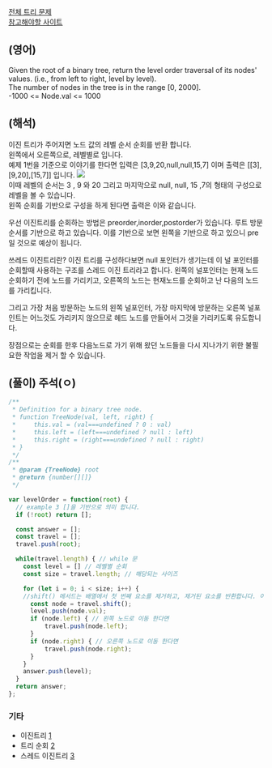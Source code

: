 <a href="https://leetcode.com/tag/tree/">전체 트리 문제 </a>  
<a href="https://leetcode.com/problems/binary-tree-level-order-traversal/description/">참고해야할 사이트</a>   

## (영어)
Given the root of a binary tree, return the level order traversal of its nodes' values. (i.e., from left to right, level by level).  
The number of nodes in the tree is in the range [0, 2000].  
-1000 <= Node.val <= 1000   


## (해석)
이진 트리가 주어지면 노드 값의 레벨 순서 순회를 반환 합니다.  
왼쪽에서 오른쪽으로, 레벨별로 입니다.  
예제 1번을 기준으로 이야기를 한다면 입력은 [3,9,20,null,null,15,7] 이며 출력은 [[3],[9,20],[15,7]] 입니다. 
<a href='https://ifh.cc/v-QMGJ3i' target='_blank'><img src='https://ifh.cc/g/QMGJ3i.png' border='0'></a>  
이때 레벨의 순서는 3 , 9 와 20 그리고 마지막으로 null, null, 15 ,7의 형태의 구성으로 레벨을 볼 수 있습니다.  
왼쪽 순회를 기반으로 구성을 하게 된다면 출력은 이와 같습니다. 

우선 이진트리를 순회하는 방법은 preorder,inorder,postorder가 있습니다.
루트 방문 순서를 기반으로 하고 있습니다. 이를 기반으로 보면 왼쪽을 기반으로 하고 있으니 pre일 것으로 예상이 됩니다.

쓰레드 이진트리란?
이진 트리를 구성하다보면 null 포인터가 생기는데 이 널 포인터를 순회할때 사용하는 구조를 스레드 이진 트리라고 합니다. 왼쪽의 널포인터는 현재 노드 순회하기 전에 노드를 가리키고, 오른쪽의 노드는 현재노드를 순회하고 난 다음의 노드를 가리킵니다.

그리고 가장 처음 방문하는 노드의 왼쪽 널포인터, 가장 마지막에 방문하는 오른쪽 널포인트는 어느것도 가리키지 않으므로 헤드 노드를 만들어서 그것을 가리키도록 유도합니다.

장점으로는 순회를 한후 다음노드로 가기 위해 왔던 노드들을 다시 지나가기 위한 불필요한 작업을 제거 할 수 있습니다.


## (풀이) 주석(ㅇ)
```js
/**
 * Definition for a binary tree node.
 * function TreeNode(val, left, right) {
 *     this.val = (val===undefined ? 0 : val)
 *     this.left = (left===undefined ? null : left)
 *     this.right = (right===undefined ? null : right)
 * }
 */
/**
 * @param {TreeNode} root
 * @return {number[][]}
 */

var levelOrder = function(root) {
  // example 3 []을 기반으로 의미 합니다.
  if (!root) return [];

  const answer = [];
  const travel = [];
  travel.push(root);

  while(travel.length) { // while 문
    const level = [] // 레벨별 순회
    const size = travel.length; // 해당되는 사이즈

    for (let i = 0; i < size; i++) {
    //shift() 메서드는 배열에서 첫 번째 요소를 제거하고, 제거된 요소를 반환합니다. 이 메서드는 배열의 길이를 변하게 합니다.
      const node = travel.shift();
      level.push(node.val);
      if (node.left) { // 왼쪽 노드로 이동 한다면
          travel.push(node.left);
      } 
      if (node.right) { // 오른쪽 노드로 이동 한다면
          travel.push(node.right);
      }
    }
    answer.push(level);
  }
  return answer;
};
```

### 기타
- 이진트리 <a href="https://ko.wikipedia.org/wiki/%EC%9D%B4%EC%A7%84_%ED%8A%B8%EB%A6%AC">1</a>
- 트리 순회 <a href="https://ko.wikipedia.org/wiki/%EC%9D%B4%EC%A7%84_%ED%8A%B8%EB%A6%AC">2</a>
- 스레드 이진트리 <a href="https://ko.wikipedia.org/wiki/%EC%8A%A4%EB%A0%88%EB%93%9C_%EC%9D%B4%EC%A7%84_%ED%8A%B8%EB%A6%AC">3</a>

